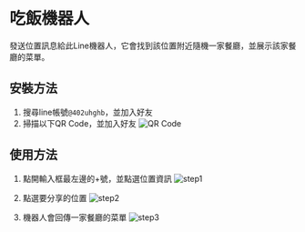 # 吃飯機器人

發送位置訊息給此Line機器人，它會找到該位置附近隨機一家餐廳，並展示該家餐廳的菜單。

## 安裝方法

1. 搜尋line帳號`@402uhghb`，並加入好友
2. 掃描以下QR Code，並加入好友
![QR Code](image/qrcode.png)

## 使用方法

1. 點開輸入框最左邊的+號，並點選位置資訊
![step1](image/step1.png)

2. 點選要分享的位置
![step2](image/step2.png)

3. 機器人會回傳一家餐廳的菜單
![step3](image/step3.png)
